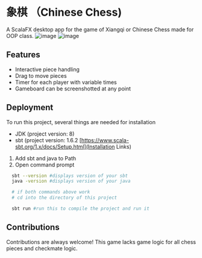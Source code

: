 # 象棋 （Chinese Chess)

A ScalaFX desktop app for the game of Xiangqi or Chinese Chess made for OOP class.
![image](https://user-images.githubusercontent.com/19585239/180686954-d744428f-cbc4-4f07-9666-eccdcc75109c.png)
![image](https://user-images.githubusercontent.com/19585239/180687207-89e8cb2d-2b42-4b68-a61e-6e3ececc2ccc.png)

## Features

- Interactive piece handling
- Drag to move pieces
- Timer for each player with variable times
- Gameboard can be screenshotted at any point


## Deployment

To run this project, several things are needed for installation
- JDK (project version: 8)
- sbt (project version: 1.6.2
[https://www.scala-sbt.org/1.x/docs/Setup.html](Installation Links)

1. Add sbt and java to Path
2. Open command prompt 
```bash
  sbt --version #displays version of your sbt
  java -version #displays version of your java

  # if both commands above work
  # cd into the directory of this project

  sbt run #run this to compile the project and run it
```


## Contributions

Contributions are always welcome!
This game lacks game logic for all chess pieces and checkmate logic.
